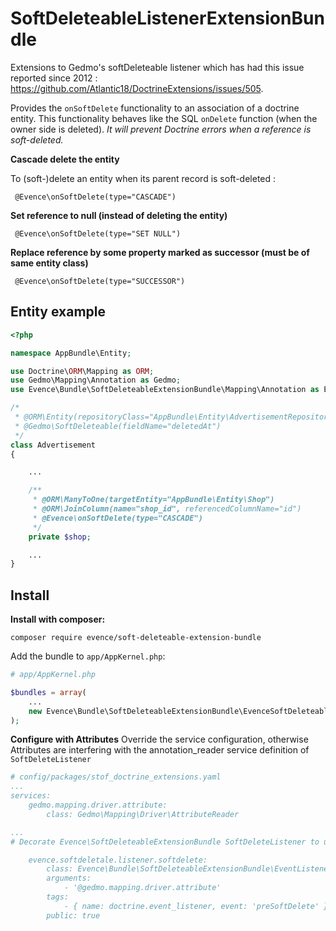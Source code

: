 # SoftDeleteableListenerExtensionBundle

Extensions to Gedmo's softDeleteable listener which has had this issue reported since 2012 : https://github.com/Atlantic18/DoctrineExtensions/issues/505.

Provides the `onSoftDelete` functionality to an association of a doctrine entity. This functionality behaves like the SQL `onDelete` function  (when the owner side is deleted). *It will prevent Doctrine errors when a reference is soft-deleted.*

**Cascade delete the entity**

To (soft-)delete an entity when its parent record is soft-deleted :

```
 @Evence\onSoftDelete(type="CASCADE")
```

**Set reference to null (instead of deleting the entity)**

```
 @Evence\onSoftDelete(type="SET NULL")
```

**Replace reference by some property marked as successor (must be of same entity class)**

```
 @Evence\onSoftDelete(type="SUCCESSOR")
```

## Entity example

``` php
<?php

namespace AppBundle\Entity;

use Doctrine\ORM\Mapping as ORM;
use Gedmo\Mapping\Annotation as Gedmo;
use Evence\Bundle\SoftDeleteableExtensionBundle\Mapping\Annotation as Evence;

/*
 * @ORM\Entity(repositoryClass="AppBundle\Entity\AdvertisementRepository")
 * @Gedmo\SoftDeleteable(fieldName="deletedAt")
 */
class Advertisement
{

    ...

    /**
     * @ORM\ManyToOne(targetEntity="AppBundle\Entity\Shop")
     * @ORM\JoinColumn(name="shop_id", referencedColumnName="id")
     * @Evence\onSoftDelete(type="CASCADE")
     */
    private $shop;

    ...
}
```

## Install

**Install with composer:**
```
composer require evence/soft-deleteable-extension-bundle
```

Add the bundle to `app/AppKernel.php`:

``` php
# app/AppKernel.php

$bundles = array(
    ...
    new Evence\Bundle\SoftDeleteableExtensionBundle\EvenceSoftDeleteableExtensionBundle(),
);
```

**Configure with Attributes**
Override the service configuration, otherwise Attributes are interfering with the annotation_reader service definition of `SoftDeleteListener`

``` yaml
# config/packages/stof_doctrine_extensions.yaml
...
services:
    gedmo.mapping.driver.attribute:
        class: Gedmo\Mapping\Driver\AttributeReader

...
# Decorate Evence\SoftDeleteableExtensionBundle SoftDeleteListener to use the AttributeReader

    evence.softdeletale.listener.softdelete:
        class: Evence\Bundle\SoftDeleteableExtensionBundle\EventListener\SoftDeleteListener
        arguments:
            - '@gedmo.mapping.driver.attribute'
        tags:
            - { name: doctrine.event_listener, event: 'preSoftDelete' }
        public: true
```